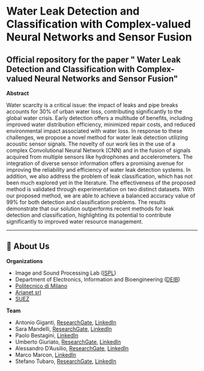 # Water Leak Detection and Classification with Complex-valued Neural Networks and Sensor Fusion
Official repository for the paper " Water Leak Detection and Classification with Complex-valued Neural Networks and Sensor Fusion"
---
**Abstract**

Water scarcity is a critical issue: the impact of leaks and pipe breaks accounts for 30% of urban water
loss, contributing significantly to the global water crisis. Early detection offers a multitude of benefits,
including improved water distribution efficiency, minimized repair costs, and reduced environmental
impact associated with water loss. In response to these challenges, we propose a novel method for water
leak detection utilizing acoustic sensor signals. The novelty of our work lies in the use of a complex
Convolutional Neural Network (CNN) and in the fusion of signals acquired from multiple sensors like
hydrophones and accelerometers. The integration of diverse sensor information offers a promising avenue
for improving the reliability and efficiency of water leak detection systems. In addition, we also address the
problem of leak classification, which has not been much explored yet in the literature. The effectiveness
of the proposed method is validated through experimentation on two distinct datasets. With our proposed
method, we are able to achieve a balanced accuracy value of 99% for both detection and classification
problems. The results demonstrate that our solution outperforms recent methods for leak detection and
classification, highlighting its potential to contribute significantly to improved water resource management.


---

## :busts_in_silhouette: About Us
**Organizations**

- Image and Sound Processing Lab ([ISPL](http://ispl.deib.polimi.it/))
- Department of Electronics, Information and Bioengineering ([DEIB](https://www.deib.polimi.it/eng/home-page))
- [Politecnico di Milano](https://www.polimi.it/en)
- [Arianet srl](https://www.aria-net.it/it/)
- [SUEZ]()

**Team**

- Antonio Giganti, [ResearchGate](https://www.researchgate.net/profile/Antonio-Giganti), [LinkedIn](https://www.linkedin.com/in/antoniogiganti/)
- Sara Mandelli, [ResearchGate](https://www.researchgate.net/profile/Sara-Mandelli), [LinkedIn](https://www.linkedin.com/in/saramandelli/)
- Paolo Bestagini, [LinkedIn](https://www.linkedin.com/in/paolo-bestagini-390b461b4/)
- Umberto Giuriato, [ResearchGate](), [LinkedIn]()
- Alessandro D’Ausilio, [ResearchGate](), [LinkedIn]()
- Marco Marcon, [LinkedIn](https://www.linkedin.com/in/marco-marcon-26140b13/)
- Stefano Tubaro, [ResearchGate](https://www.researchgate.net/profile/Stefano-Tubaro), [LinkedIn](https://www.linkedin.com/in/stefano-tubaro-73aa9916/)
